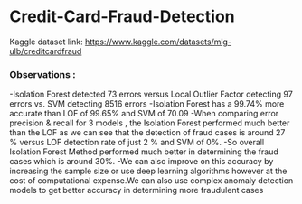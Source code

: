 # Credit-Card-Fraud-Detection
Kaggle dataset link: https://www.kaggle.com/datasets/mlg-ulb/creditcardfraud

### Observations :
-Isolation Forest detected 73 errors versus Local Outlier Factor detecting 97 errors vs. SVM detecting 8516 errors
-Isolation Forest has a 99.74% more accurate than LOF of 99.65% and SVM of 70.09
-When comparing error precision & recall for 3 models , the Isolation Forest performed much better than the LOF as we can see that the detection of fraud cases is around 27 % versus LOF detection rate of just 2 % and SVM of 0%.
-So overall Isolation Forest Method performed much better in determining the fraud cases which is around 30%.
-We can also improve on this accuracy by increasing the sample size or use deep learning algorithms however at the cost of computational expense.We can also use complex anomaly detection models to get better accuracy in determining more fraudulent cases
